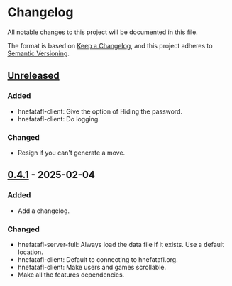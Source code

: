 # Changelog

All notable changes to this project will be documented in this file.

The format is based on [Keep a Changelog](https://keepachangelog.com/en/1.1.0/),
and this project adheres to [Semantic Versioning](https://semver.org/spec/v2.0.0.html).

## [Unreleased]

### Added

- hnefatafl-client: Give the option of Hiding the password.
- hnefatafl-client: Do logging.

### Changed

- Resign if you can't generate a move.

## [0.4.1] - 2025-02-04

### Added

- Add a changelog.

### Changed

- hnefatafl-server-full: Always load the data file if it exists. Use a default location.
- hnefatafl-client: Default to connecting to hnefatafl.org.
- hnefatafl-client: Make users and games scrollable.
- Make all the features dependencies.

[unreleased]: https://github.com/dcampbell24/hnefatafl-copenhagen/compare/v0.4.1...main
[0.4.1]: https://github.com/dcampbell24/hnefatafl-copenhagen/compare/v0.4.0...v0.4.1
